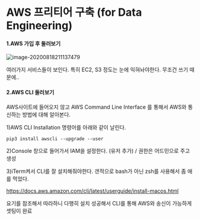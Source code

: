 # AWS 프리티어 구축 (for Data Engineering) 

#### 1.AWS 가입 후 둘러보기

![image-20200818211137479](/Users/tkim29/github_blog/shoman2.github.io/assets/img/image-20200818211137479.png)

여러가지 서비스들이 보인다. 특히 EC2, S3 정도는 눈에 익혀놔야한다. 무조건 쓰기 때문에..



#### 2.AWS CLI 둘러보기

AWS사이트에 들어오지 않고 AWS Command Line Interface 를 통해서 AWS와 통신하는 방법에 대해 알아본다.

1)AWS CLI Installation 명령어를 아래와 같이 날린다.

```shell
pip3 install awscli --upgrade --user
```



2)Console 창으로 들어가서 IAM을 설정한다. (유저 추가) / 권한은 어드민으로 주고 생성

3)iTerm켜서 CLI를 잘 설치해줘야한다. 갠적으로 bash가 아닌 zsh를 사용해서 좀 애를 먹었다.

https://docs.aws.amazon.com/cli/latest/userguide/install-macos.html

요기를 참조해서 따라하니 다행히 설치 성공해서 CLI를 통해 AWS와 송신이 가능하게 셋팅이 완료

